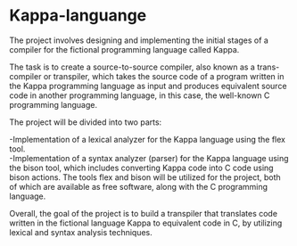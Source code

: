 # Kappa-languange
The project involves designing and implementing the initial stages of a compiler for the fictional programming language called Kappa.

The task is to create a source-to-source compiler, also known as a trans-compiler or transpiler, which takes the source code of a program written in the Kappa programming language as input and produces equivalent source code in another programming language, in this case, the well-known C programming language.

The project will be divided into two parts:  

-Implementation of a lexical analyzer for the Kappa language using the flex tool.    
-Implementation of a syntax analyzer (parser) for the Kappa language using the bison tool, which includes converting Kappa code into C code using bison actions.
The tools flex and bison will be utilized for the project, both of which are available as free software, along with the C programming language.  

Overall, the goal of the project is to build a transpiler that translates code written in the fictional language Kappa to equivalent code in C, by utilizing lexical and syntax analysis techniques.  

